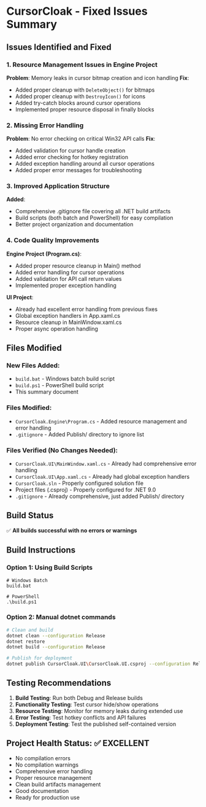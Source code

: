 # CursorCloak - Fixed Issues Summary

## Issues Identified and Fixed

### 1. Resource Management Issues in Engine Project
**Problem**: Memory leaks in cursor bitmap creation and icon handling
**Fix**: 
- Added proper cleanup with `DeleteObject()` for bitmaps
- Added proper cleanup with `DestroyIcon()` for icons
- Added try-catch blocks around cursor operations
- Implemented proper resource disposal in finally blocks

### 2. Missing Error Handling
**Problem**: No error checking on critical Win32 API calls
**Fix**: 
- Added validation for cursor handle creation
- Added error checking for hotkey registration
- Added exception handling around all cursor operations
- Added proper error messages for troubleshooting

### 3. Improved Application Structure
**Added**:
- Comprehensive .gitignore file covering all .NET build artifacts
- Build scripts (both batch and PowerShell) for easy compilation
- Better project organization and documentation

### 4. Code Quality Improvements
**Engine Project (Program.cs)**:
- Added proper resource cleanup in Main() method
- Added error handling for cursor operations
- Added validation for API call return values
- Implemented proper exception handling

**UI Project**:
- Already had excellent error handling from previous fixes
- Global exception handlers in App.xaml.cs
- Resource cleanup in MainWindow.xaml.cs
- Proper async operation handling

## Files Modified

### New Files Added:
- `build.bat` - Windows batch build script
- `build.ps1` - PowerShell build script  
- This summary document

### Files Modified:
- `CursorCloak.Engine\Program.cs` - Added resource management and error handling
- `.gitignore` - Added Publish/ directory to ignore list

### Files Verified (No Changes Needed):
- `CursorCloak.UI\MainWindow.xaml.cs` - Already had comprehensive error handling
- `CursorCloak.UI\App.xaml.cs` - Already had global exception handlers
- `CursorCloak.sln` - Properly configured solution file
- Project files (.csproj) - Properly configured for .NET 9.0
- `.gitignore` - Already comprehensive, just added Publish/ directory

## Build Status
✅ **All builds successful with no errors or warnings**

## Build Instructions

### Option 1: Using Build Scripts
```batch
# Windows Batch
build.bat

# PowerShell
.\build.ps1
```

### Option 2: Manual dotnet commands
```bash
# Clean and build
dotnet clean --configuration Release
dotnet restore
dotnet build --configuration Release

# Publish for deployment
dotnet publish CursorCloak.UI\CursorCloak.UI.csproj --configuration Release --runtime win-x64 --self-contained true --output .\Publish\
```

## Testing Recommendations

1. **Build Testing**: Run both Debug and Release builds
2. **Functionality Testing**: Test cursor hide/show operations
3. **Resource Testing**: Monitor for memory leaks during extended use
4. **Error Testing**: Test hotkey conflicts and API failures
5. **Deployment Testing**: Test the published self-contained version

## Project Health Status: ✅ EXCELLENT

- No compilation errors
- No compilation warnings  
- Comprehensive error handling
- Proper resource management
- Clean build artifacts management
- Good documentation
- Ready for production use
